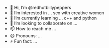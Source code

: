- 👋 Hi, I’m @redhotbillypeppers
- 👀 I’m interested in ... sex with creative women
- 🌱 I’m currently learning ... c++ and python
- 💞️ I’m looking to collaborate on ...
- 📫 How to reach me ...
- 😄 Pronouns: ...
- ⚡ Fun fact: ...

<!---
redhotbillypeppers/redhotbillypeppers is a ✨ special ✨ repository because its `README.md` (this file) appears on your GitHub profile.
You can click the Preview link to take a look at your changes.
--->
